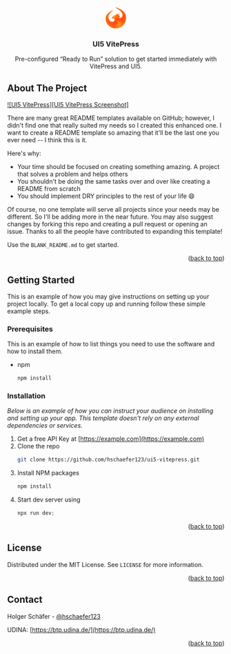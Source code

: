 <a name="readme-top"></a>

<div align="center">
  <a href="https://github.com/hschaefer123/ui5-vitepress">
    <img src="src/public/icons/ui5/UI5.svg" alt="Logo" width="50" height="50">
  </a>

  <h3 align="center">UI5 VitePress</h3>

  <p align="center">
    Pre-configured “Ready to Run” solution to get started immediately with VitePress and UI5.
  </p>
</div>

<!-- ABOUT THE PROJECT -->
## About The Project

[![UI5 VitePress][UI5 VitePress Screenshot]](src/public/icons/ui5/UI5.svg)

There are many great README templates available on GitHub; however, I didn't find one that really suited my needs so I created this enhanced one. I want to create a README template so amazing that it'll be the last one you ever need -- I think this is it.

Here's why:
* Your time should be focused on creating something amazing. A project that solves a problem and helps others
* You shouldn't be doing the same tasks over and over like creating a README from scratch
* You should implement DRY principles to the rest of your life :smile:

Of course, no one template will serve all projects since your needs may be different. So I'll be adding more in the near future. You may also suggest changes by forking this repo and creating a pull request or opening an issue. Thanks to all the people have contributed to expanding this template!

Use the `BLANK_README.md` to get started.

<p align="right">(<a href="#readme-top">back to top</a>)</p>

## Getting Started

This is an example of how you may give instructions on setting up your project locally.
To get a local copy up and running follow these simple example steps.

### Prerequisites

This is an example of how to list things you need to use the software and how to install them.
* npm
  ```sh
  npm install
  ```

### Installation

_Below is an example of how you can instruct your audience on installing and setting up your app. This template doesn't rely on any external dependencies or services._

1. Get a free API Key at [https://example.com](https://example.com)
2. Clone the repo
   ```sh
   git clone https://github.com/hschaefer123/ui5-vitepress.git
   ```
3. Install NPM packages
   ```sh
   npm install
   ```
4. Start dev server using
   ```js
   npx run dev;
   ```

<p align="right">(<a href="#readme-top">back to top</a>)</p>

## License

Distributed under the MIT License. See `LICENSE` for more information.

<p align="right">(<a href="#readme-top">back to top</a>)</p>



<!-- CONTACT -->
## Contact

Holger Schäfer - [@hschaefer123](https://twitter.com/hschaefer123)

UDINA: [https://btp.udina.de/](https://btp.udina.de/)

<p align="right">(<a href="#readme-top">back to top</a>)</p>
